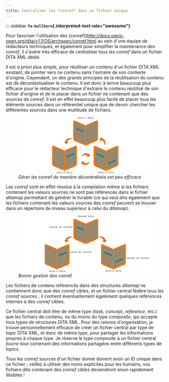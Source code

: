```yaml
---
title: Centraliser les *conref* dans un fichier unique
---
```


::: sidebar
**`fa-bullhorn`{.interpreted-text role="awesome"}**

Pour favoriser l\'utilisation des
\[conref\](<http://docs.oasis-open.org/dita/v1.1/OS/archspec/conref.html>
au sein d\'une équipe de rédacteurs techniques, et également pour
simplifier la maintenance des *conref*, il s\'avère très efficace de
centraliser tous les *conref* dans un fichier DITA XML dédié.


Il est *a priori* plus simple, pour réutiliser un contenu d\'un fichier
DITA XML existant, de pointer vers ce contenu sans l\'extraire de son
contexte d\'origine. Cependant, un des grands principes de la
réutilisation du contenu est de décontextualiser le contenu. Il est donc
à terme beaucoup plus efficace pour le rédacteur technique d\'extraire
le contenu réutilisé de son fichier d\'origine et de le placer dans un
fichier ne contenant que des sources de *conref*. Il est en effet
beaucoup plus facile de placer tous les éléments sources dans un
référentiel unique que de devoir chercher les différentes sources dans
une multitude de fichiers.

<figure>
<img src="graphics/conref-non-centralises.svg"
alt="graphics/conref-non-centralises.svg" />
<figcaption><em>Gérer les</em> conref <em>de manière décentralisée est
peu efficace</em></figcaption>
</figure>

Les *conref* sont en effet résolus à la compilation même si les fichiers
contenant les valeurs sources ne sont pas référencés dans le fichier
*ditamap* permettant de générer le livrable (ce qui veut dire également
que les fichiers contenant les valeurs sources des *conref* peuvent se
trouver dans un répertoire de niveau supérieur à celui du *ditamap*).

<figure>
<img src="graphics/conref.svg" alt="graphics/conref.svg" />
<figcaption><em>Bonne gestion des</em> conref</figcaption>
</figure>

Les fichiers de contenu référencés dans des structures *ditamap* ne
contiennent donc que des *conref* cibles, et un fichier central fédère
tous les *conref* sources ; il contient éventuellement également
quelques références internes à des *conref* cibles.

Ce fichier central doit être de même type (*task*, *concept*,
*reference*, etc.) que les fichiers de contenu, ou du moins du type
*composite*, qui accepte tous types de structures DITA XML. Pour des
raisons d\'organisation, je trouve personnellement efficace de créer un
fichier central par type de *topic* DITA XML, et donc de même type, pour
partager les informations propres à chaque type. Je réserve le type
*composite* à un fichier central *fourre-tout* contenant des
informations partagées entre différents types de *topics*.

Tous les *conref* sources d\'un fichier donné doivent avoir un ID unique
dans ce fichier ; veillez à utiliser des noms explicites pour les
humains, vos fichiers *dita* contenant des *conref* cibles deviendront
sinon rapidement illisibles !
